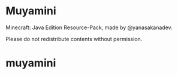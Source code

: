 # Muyamini
Minecraft: Java Edition Resource-Pack, made by @yanasakanadev.

Please do not redistribute contents without permission. 
# muyamini
